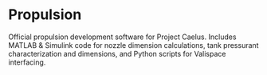 # Propulsion

Official propulsion development software for Project Caelus.
Includes MATLAB & Simulink code for nozzle dimension calculations, tank pressurant characterization and dimensions, and Python scripts for Valispace interfacing.
